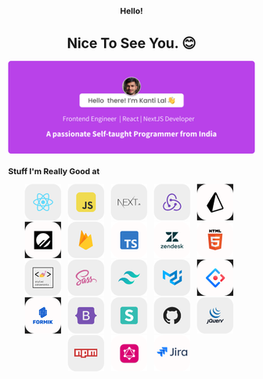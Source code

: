 <h3 align="center">Hello! </h3>
<h1 align="center">Nice To See You. 😊</h1>

<img src="images/hello2.png" alt="hello1" />


<h3>Stuff I'm Really Good at</h3>
<p align="center">
  <img src="images/react.png" alt="Image 1" width="74" style="display:inline-block; margin-right: 10px;">
  <img src="images/javascript.png" alt="Image 2" width="74" style="display:inline-block; margin-right: 10px;">
  <img src="images/nextjs.png" alt="Image 3" width="74" style="display:inline-block; margin-right: 10px;">
  <img src="images/redux.png" alt="Image 4" width="74" style="display:inline-block; margin-right: 10px;">
   <img src="images/prisma.png" alt="Image 5" width="74" style="display:inline-block; margin-right: 10px;">
  <img src="images/pscale.png" alt="Image 6" width="74" style="display:inline-block; margin-right: 10px;">
  <img src="images/firebase.png" alt="Image 7" width="74" style="display:inline-block; margin-right: 10px;">
  <img src="images/typescript.png" alt="Image 8" width="74" style="display:inline-block; margin-right: 10px;">
  <img src="images/zendesk.png" alt="Image 9" width="74" style="display:inline-block; margin-right: 10px;">
  <img src="images/html5.png" alt="Image 10" width="74" style="display:inline-block; margin-right: 10px;">
  <img src="images/styled-components.png" alt="Image 11" width="74" style="display:inline-block; margin-right: 10px;">
  <img src="images/sass.png" alt="Image 12" width="74" style="display:inline-block; margin-right: 10px;">
  <img src="images/tailwindcss.png" alt="Image 13" width="74" style="display:inline-block; margin-right: 10px;">
  <img src="images/materialui.png" alt="Image 14" width="74" style="display:inline-block; margin-right: 10px;">
  <img src="images/antd.png" alt="Image 15" width="74" style="display:inline-block; margin-right: 10px;">
  <img src="images/formik.png" alt="Image 16" width="74" style="display:inline-block; margin-right: 10px;">
  <img src="images/bootstrap.png" alt="Image 17" width="74" style="display:inline-block; margin-right: 10px;">
  <img src="images/semanticui.png" alt="Image 18" width="74" style="display:inline-block; margin-right: 10px;">
  <img src="images/github.png" alt="Image 19" width="74" style="display:inline-block; margin-right: 10px;">
  <img src="images/jquery.png" alt="Image 20" width="74" style="display:inline-block; margin-right: 10px;">
  <img src="images/npm.png" alt="Image 21" width="74" style="display:inline-block; margin-right: 10px;">
  <img src="images/graphql.png" alt="Image 22" width="74" style="display:inline-block; margin-right: 10px;">
  <img src="images/jira.png" alt="Image 23" width="74" style="display:inline-block; margin-right: 10px;">
 
 
